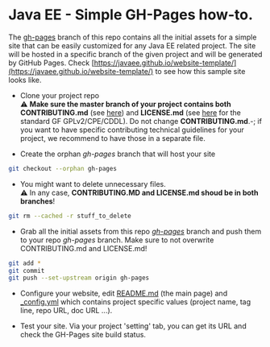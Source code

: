 # Java EE - Simple GH-Pages how-to.

The [gh-pages](https://github.com/javaee/website-template/tree/gh-pages) branch of this repo contains all the initial assets for a simple site that can be easily customized for any Java EE related project. The site will be hosted in a specific branch of the given project and will be generated by GitHub Pages.
Check [https://javaee.github.io/website-template/](https://javaee.github.io/website-template/) to see how this sample site looks like.

* Clone your project repo  
:warning: **Make sure the master branch of your project contains both CONTRIBUTING.md** (see [here](https://github.com/javaee/website-template/blob/gh-pages/CONTRIBUTING.md)) and **LICENSE.md** (see [here](https://github.com/javaee/website-template/blob/gh-pages/LICENSE.md) for the standard GF GPLv2/CPE/CDDL). Do not change **CONTRIBUTING.md**.-; if you want to have specific contributing technical guidelines for your project, we recommend to have those in a separate file. 

* Create the orphan _gh-pages_ branch that will host your site
```bash
git checkout --orphan gh-pages
```

* You might want to delete unnecessary files.  
:warning: In any case, **CONTRIBUTING.MD and LICENSE.md shoud be in both branches**!
```bash
git rm --cached -r stuff_to_delete
```

* Grab all the initial assets from this repo [_gh-pages_](https://github.com/javaee/website-template/tree/gh-pages) branch and push them to your repo _gh-pages_ branch. Make sure to not overwrite CONTRIBUTING.md and LICENSE.md!
```bash
git add *
git commit
git push --set-upstream origin gh-pages  
```

* Configure your website, edit [README.md](https://github.com/javaee/website-template/blob/gh-pages/README.md) (the main page) and [_config.yml](https://github.com/javaee/website-template/blob/gh-pages/_config.yml) which contains project specific values (project name, tag line, repo URL, doc URL ...).

* Test your site. Via your project 'setting' tab, you can get its URL and check the GH-Pages site build status.
